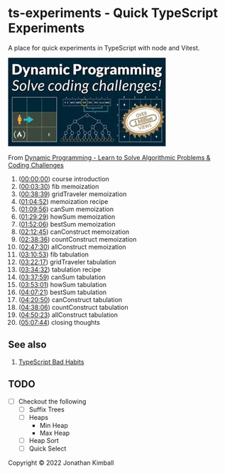 # ts-experiments - Quick TypeScript Experiments

A place for quick experiments in TypeScript with node and Vitest.

![Dynamic Programming](./assets/images/image001.jpg)

From [Dynamic Programming - Learn to Solve Algorithmic Problems & Coding Challenges](https://youtu.be/oBt53YbR9Kk)

1. ([00:00:00](https://www.youtube.com/watch?v=oBt53YbR9Kk&t=0s)) course introduction
1. ([00:03:30](https://www.youtube.com/watch?v=oBt53YbR9Kk&t=210s)) fib memoization
1. ([00:38:39](https://www.youtube.com/watch?v=oBt53YbR9Kk&t=2319s)) gridTraveler memoization
1. ([01:04:52](https://www.youtube.com/watch?v=oBt53YbR9Kk&t=3892s)) memoization recipe
1. ([01:09:56](https://www.youtube.com/watch?v=oBt53YbR9Kk&t=4196s)) canSum memoization
1. ([01:29:29](https://www.youtube.com/watch?v=oBt53YbR9Kk&t=5369s)) howSum memoization
1. ([01:52:06](https://www.youtube.com/watch?v=oBt53YbR9Kk&t=6726s)) bestSum memoization
1. ([02:12:45](https://www.youtube.com/watch?v=oBt53YbR9Kk&t=7965s)) canConstruct memoization
1. ([02:38:36](https://www.youtube.com/watch?v=oBt53YbR9Kk&t=9516s)) countConstruct memoization
1. ([02:47:30](https://www.youtube.com/watch?v=oBt53YbR9Kk&t=10050s)) allConstruct memoization
1. ([03:10:53](https://www.youtube.com/watch?v=oBt53YbR9Kk&t=11453s)) fib tabulation
1. ([03:22:17](https://www.youtube.com/watch?v=oBt53YbR9Kk&t=12137s)) gridTraveler tabulation
1. ([03:34:32](https://www.youtube.com/watch?v=oBt53YbR9Kk&t=12872s)) tabulation recipe
1. ([03:37:59](https://www.youtube.com/watch?v=oBt53YbR9Kk&t=13079s)) canSum tabulation
1. ([03:53:01](https://www.youtube.com/watch?v=oBt53YbR9Kk&t=13981s)) howSum tabulation
1. ([04:07:21](https://www.youtube.com/watch?v=oBt53YbR9Kk&t=14841s)) bestSum tabulation
1. ([04:20:50](https://www.youtube.com/watch?v=oBt53YbR9Kk&t=15650s)) canConstruct tabulation
1. ([04:38:06](https://www.youtube.com/watch?v=oBt53YbR9Kk&t=16686s)) countConstruct tabulation
1. ([04:50:23](https://www.youtube.com/watch?v=oBt53YbR9Kk&t=17423s)) allConstruct tabulation
1. ([05:07:44](https://www.youtube.com/watch?v=oBt53YbR9Kk&t=18464s)) closing thoughts

## See also

1. [TypeScript Bad Habits](https://link.medium.com/2DBxUVVedtb)

## TODO

- [ ] Checkout the following
  - [ ] Suffix Trees
  - [ ] Heaps
    - Min Heap
    - Max Heap
  - [ ] Heap Sort
  - [ ] Quick Select

Copyright &copy; 2022 Jonathan Kimball
